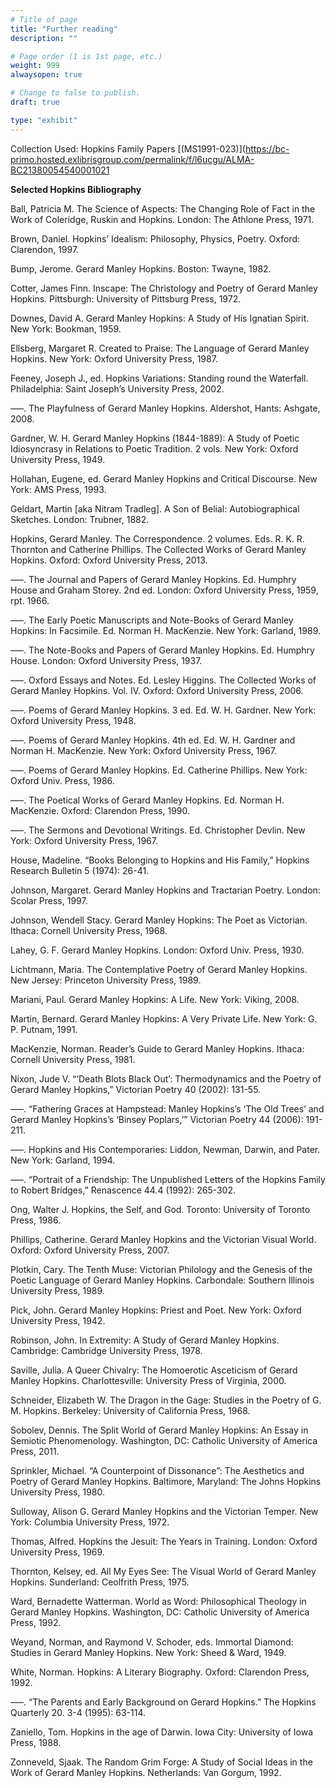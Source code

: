 ```yaml
---
# Title of page
title: "Further reading"
description: ""

# Page order (1 is 1st page, etc.)
weight: 999
alwaysopen: true

# Change to false to publish.
draft: true

type: "exhibit"
---
```



Collection Used: Hopkins Family Papers [(MS1991-023)](https://bc-primo.hosted.exlibrisgroup.com/permalink/f/l6ucgu/ALMA-BC21380054540001021  

__Selected Hopkins Bibliography__



Ball, Patricia M. The Science of Aspects: The Changing Role of Fact in the Work of Coleridge, Ruskin and Hopkins. London: The Athlone Press, 1971.

Brown, Daniel.  Hopkins’ Idealism: Philosophy, Physics, Poetry.  Oxford: Clarendon, 1997.

Bump, Jerome. Gerard Manley Hopkins. Boston: Twayne, 1982.

Cotter, James Finn. Inscape: The Christology and Poetry of Gerard Manley Hopkins. Pittsburgh: University of Pittsburg Press, 1972.

Downes, David A. Gerard Manley Hopkins: A Study of His Ignatian Spirit. New York: Bookman, 1959.

Ellsberg, Margaret R. Created to Praise: The Language of Gerard Manley Hopkins. New York: Oxford University Press, 1987.

Feeney, Joseph J., ed. Hopkins Variations: Standing round the Waterfall. Philadelphia: Saint Joseph’s University Press, 2002.

–––. The Playfulness of Gerard Manley Hopkins. Aldershot, Hants: Ashgate, 2008.

Gardner, W. H. Gerard Manley Hopkins (1844-1889): A Study of Poetic Idiosyncrasy in Relations to Poetic Tradition. 2 vols. New York: Oxford University Press, 1949.

Hollahan, Eugene, ed. Gerard Manley Hopkins and Critical Discourse. New York: AMS Press, 1993.  

Geldart, Martin [aka Nitram Tradleg]. A Son of Belial: Autobiographical Sketches. London: Trubner, 1882.

Hopkins, Gerard Manley. The Correspondence. 2 volumes. Eds. R. K. R. Thornton and Catherine Phillips. The Collected Works of Gerard Manley Hopkins. Oxford: Oxford University Press, 2013.

–––. The Journal and Papers of Gerard Manley Hopkins. Ed. Humphry House and Graham Storey. 2nd ed. London: Oxford University Press, 1959, rpt. 1966.

–––. The Early Poetic Manuscripts and Note-Books of Gerard Manley Hopkins: In Facsimile. Ed. Norman H. MacKenzie. New York: Garland, 1989.

–––. The Note-Books and Papers of Gerard Manley Hopkins. Ed. Humphry House. London: Oxford University Press, 1937.

–––. Oxford Essays and Notes. Ed. Lesley Higgins. The Collected Works of Gerard Manley Hopkins. Vol. IV. Oxford: Oxford University Press, 2006.

–––. Poems of Gerard Manley Hopkins. 3 ed. Ed. W. H. Gardner. New York: Oxford University Press, 1948.

–––. Poems of Gerard Manley Hopkins. 4th ed. Ed. W. H. Gardner and Norman H. MacKenzie. New York: Oxford University Press, 1967.

–––. Poems of Gerard Manley Hopkins. Ed. Catherine Phillips. New York: Oxford Univ. Press, 1986.

–––. The Poetical Works of Gerard Manley Hopkins. Ed. Norman H. MacKenzie. Oxford:  	Clarendon Press, 1990.

–––. The Sermons and Devotional Writings. Ed. Christopher Devlin. New York: Oxford University Press, 1967.

House, Madeline. “Books Belonging to Hopkins and His Family,” Hopkins Research Bulletin 5 (1974): 26-41.

Johnson, Margaret. Gerard Manley Hopkins and Tractarian Poetry. London: Scolar Press, 1997.

Johnson, Wendell Stacy. Gerard Manley Hopkins: The Poet as Victorian. Ithaca: Cornell University Press, 1968.

Lahey, G. F. Gerard Manley Hopkins. London: Oxford Univ. Press, 1930.

Lichtmann, Maria. The Contemplative Poetry of Gerard Manley Hopkins. New Jersey: Princeton University Press, 1989.

Mariani, Paul. Gerard Manley Hopkins: A Life. New York: Viking, 2008.

Martin, Bernard. Gerard Manley Hopkins: A Very Private Life. New York: G. P. Putnam, 1991.

MacKenzie, Norman. Reader’s Guide to Gerard Manley Hopkins. Ithaca: Cornell University Press, 1981.

Nixon, Jude V. “‘Death Blots Black Out’: Thermodynamics and the Poetry of Gerard Manley Hopkins,” Victorian Poetry 40 (2002): 131-55.

–––. “Fathering Graces at Hampstead: Manley Hopkins’s ‘The Old Trees’ and Gerard Manley Hopkins’s ‘Binsey Poplars,’” Victorian Poetry 44 (2006): 191-211.

–––. Hopkins and His Contemporaries: Liddon, Newman, Darwin, and Pater. New York: Garland, 1994.

–––. “Portrait of a Friendship: The Unpublished Letters of the Hopkins Family to Robert Bridges,” Renascence 44.4 (1992): 265-302.

Ong, Walter J. Hopkins, the Self, and God. Toronto: University of Toronto Press, 1986.

Phillips, Catherine. Gerard Manley Hopkins and the Victorian Visual World. Oxford: Oxford University Press, 2007.

Plotkin, Cary.  The Tenth Muse: Victorian Philology and the Genesis of the Poetic Language of Gerard Manley Hopkins. Carbondale: Southern Illinois University Press, 1989.

Pick, John. Gerard Manley Hopkins: Priest and Poet. New York: Oxford University Press, 1942.

Robinson, John. In Extremity: A Study of Gerard Manley Hopkins. Cambridge: Cambridge University Press, 1978.

Saville, Julia. A Queer Chivalry: The Homoerotic Asceticism of Gerard Manley Hopkins. Charlottesville: University Press of Virginia, 2000.

Schneider, Elizabeth W. The Dragon in the Gage: Studies in the Poetry of G. M. Hopkins. Berkeley: University of California Press, 1968.

Sobolev, Dennis. The Split World of Gerard Manley Hopkins: An Essay in Semiotic Phenomenology. Washington, DC: Catholic University of America Press, 2011.

Sprinkler, Michael. “A Counterpoint of Dissonance”: The Aesthetics and Poetry of Gerard Manley Hopkins. Baltimore, Maryland: The Johns Hopkins University Press, 1980.

Sulloway, Alison G. Gerard Manley Hopkins and the Victorian Temper. New York: Columbia University Press, 1972.

Thomas, Alfred. Hopkins the Jesuit: The Years in Training. London: Oxford University Press, 1969.

Thornton, Kelsey, ed.  All My Eyes See: The Visual World of Gerard Manley Hopkins. Sunderland: Ceolfrith Press, 1975.

Ward, Bernadette Watterman. World as Word: Philosophical Theology in Gerard Manley Hopkins. Washington, DC: Catholic University of America Press, 1992.

Weyand, Norman, and Raymond V. Schoder, eds. Immortal Diamond: Studies in Gerard Manley Hopkins. New York: Sheed & Ward, 1949.

White, Norman. Hopkins: A Literary Biography. Oxford: Clarendon Press, 1992.

–––. “The Parents and Early Background on Gerard Hopkins.” The Hopkins Quarterly 20. 3-4 (1995): 63-114.

Zaniello, Tom.  Hopkins in the age of Darwin.  Iowa City: University of Iowa Press, 1988.

Zonneveld, Sjaak. The Random Grim Forge: A Study of Social Ideas in the Work of Gerard Manley Hopkins. Netherlands: Van Gorgum, 1992.
